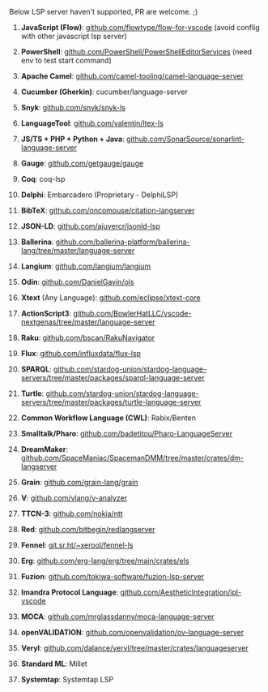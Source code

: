 Below LSP server haven't supported, PR are welcome. ;)

1. **JavaScript (Flow)**: [github.com/flowtype/flow-for-vscode](https://github.com/flowtype/flow-for-vscode) (avoid conflig with other javascript lsp server)

2. **PowerShell**: [github.com/PowerShell/PowerShellEditorServices](https://github.com/PowerShell/PowerShellEditorServices) (need env to test start command)

3. **Apache Camel**: [github.com/camel-tooling/camel-language-server](https://github.com/camel-tooling/camel-language-server)

4. **Cucumber (Gherkin)**: cucumber/language-server

5. **Snyk**: [github.com/snyk/snyk-ls](https://github.com/snyk/snyk-ls)

6. **LanguageTool**: [github.com/valentjn/ltex-ls](https://github.com/valentjn/ltex-ls)

7. **JS/TS + PHP + Python + Java**: [github.com/SonarSource/sonarlint-language-server](https://github.com/SonarSource/sonarlint-language-server)

8. **Gauge**: [github.com/getgauge/gauge](https://github.com/getgauge/gauge)

9. **Coq**: coq-lsp

10. **Delphi**: Embarcadero (Proprietary - DelphiLSP)

11. **BibTeX**: [github.com/oncomouse/citation-langserver](https://github.com/oncomouse/citation-langserver)

12. **JSON-LD**: [github.com/ajuvercr/jsonld-lsp](https://github.com/ajuvercr/jsonld-lsp)

13. **Ballerina**: [github.com/ballerina-platform/ballerina-lang/tree/master/language-server](https://github.com/ballerina-platform/ballerina-lang/tree/master/language-server)

14. **Langium**: [github.com/langium/langium](https://github.com/langium/langium)

15. **Odin**: [github.com/DanielGavin/ols](https://github.com/DanielGavin/ols)

16. **Xtext** (Any Language): [github.com/eclipse/xtext-core](https://github.com/eclipse/xtext-core)

17. **ActionScript3**: [github.com/BowlerHatLLC/vscode-nextgenas/tree/master/language-server](https://github.com/BowlerHatLLC/vscode-nextgenas/tree/master/language-server)

18. **Raku**: [github.com/bscan/RakuNavigator](https://github.com/bscan/RakuNavigator)

19. **Flux**: [github.com/influxdata/flux-lsp](https://github.com/influxdata/flux-lsp)

20. **SPARQL**: [github.com/stardog-union/stardog-language-servers/tree/master/packages/sparql-language-server](https://github.com/stardog-union/stardog-language-servers/tree/master/packages/sparql-language-server)

21. **Turtle**: [github.com/stardog-union/stardog-language-servers/tree/master/packages/turtle-language-server](https://github.com/stardog-union/stardog-language-servers/tree/master/packages/turtle-language-server)

22. **Common Workflow Language (CWL)**: Rabix/Benten

23. **Smalltalk/Pharo**: [github.com/badetitou/Pharo-LanguageServer](https://github.com/badetitou/Pharo-LanguageServer)

24. **DreamMaker**: [github.com/SpaceManiac/SpacemanDMM/tree/master/crates/dm-langserver](https://github.com/SpaceManiac/SpacemanDMM/tree/master/crates/dm-langserver)

25. **Grain**: [github.com/grain-lang/grain](https://github.com/grain-lang/grain)

26. **V**: [github.com/vlang/v-analyzer](https://github.com/vlang/v-analyzer)

27. **TTCN-3**: [github.com/nokia/ntt](https://github.com/nokia/ntt)

28. **Red**: [github.com/bitbegin/redlangserver](https://github.com/bitbegin/redlangserver)

29. **Fennel**: [git.sr.ht/~xerool/fennel-ls](https://git.sr.ht/~xerool/fennel-ls)

30. **Erg**: [github.com/erg-lang/erg/tree/main/crates/els](https://github.com/erg-lang/erg/tree/main/crates/els)

31. **Fuzion**: [github.com/tokiwa-software/fuzion-lsp-server](https://github.com/tokiwa-software/fuzion-lsp-server)

32. **Imandra Protocol Language**: [github.com/AestheticIntegration/ipl-vscode](https://github.com/AestheticIntegration/ipl-vscode)

33. **MOCA**: [github.com/mrglassdanny/moca-language-server](https://github.com/mrglassdanny/moca-language-server)

34. **openVALIDATION**: [github.com/openvalidation/ov-language-server](https://github.com/openvalidation/ov-language-server)

35. **Veryl**: [github.com/dalance/veryl/tree/master/crates/languageserver](https://github.com/dalance/veryl/tree/master/crates/languageserver)

36. **Standard ML**: Millet

37. **Systemtap**: Systemtap LSP

